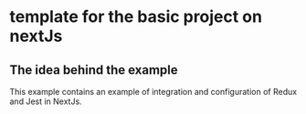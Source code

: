 # template for the basic project on nextJs

## The idea behind the example

This example contains an example of integration and configuration of Redux and Jest in NextJs.

